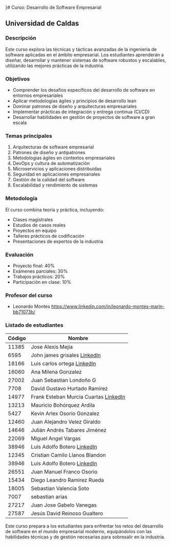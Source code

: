 }# Curso: Desarrollo de Software Empresarial

## Universidad de Caldas

### Descripción

Este curso explora las técnicas y tácticas avanzadas de la ingeniería de software aplicadas en el ámbito empresarial. Los estudiantes aprenderán a diseñar, desarrollar y mantener sistemas de software robustos y escalables, utilizando las mejores prácticas de la industria.

### Objetivos

- Comprender los desafíos específicos del desarrollo de software en entornos empresariales
- Aplicar metodologías ágiles y principios de desarrollo lean
- Dominar patrones de diseño y arquitecturas empresariales
- Implementar prácticas de integración y entrega continua (CI/CD)
- Desarrollar habilidades en gestión de proyectos de software a gran escala

### Temas principales

1. Arquitecturas de software empresarial
2. Patrones de diseño y antipatrones
3. Metodologías ágiles en contextos empresariales
4. DevOps y cultura de automatización
5. Microservicios y aplicaciones distribuidas
6. Seguridad en aplicaciones empresariales
7. Gestión de la calidad del software
8. Escalabilidad y rendimiento de sistemas

### Metodología

El curso combina teoría y práctica, incluyendo:

- Clases magistrales
- Estudios de casos reales
- Proyectos en equipo
- Talleres prácticos de codificación
- Presentaciones de expertos de la industria

### Evaluación

- Proyecto final: 40%
- Exámenes parciales: 30%
- Trabajos prácticos: 20%
- Participación en clase: 10%


### Profesor del curso
- Leonardo Montes https://www.linkedin.com/in/leonardo-montes-marin-bb71073b/

### Listado de estudiantes

| Código | Nombre |
|--------|--------|
| 11385  | Jose Alexis Mejia |
| 6595   | John james grisales [LinkedIn](https://www.linkedin.com/in/james-grisales-410129230/) |
| 18166  | Luis carlos ortega [LinkedIn](https://www.linkedin.com/in/luis-carlos-ortega-0105a241) |
| 16060  | Ana Milena Gonzalez |
| 27002  | Juan Sebastian Londoño G |
| 7708   | David Gustavo Hurtado Ramírez |
| 14977  | Frank Esteban Murcia Cuartas [LinkedIn](https://www.linkedin.com/in/frank-murcia-71b5a1242/) |
| 13213  | Mauricio Bohórquez Ardila |
| 5427   | Kevin Arlex Osorio Gonzalez |
| 12460  | Juan Alejandro Velez Giraldo |
| 14646  | Julián Andrés Tabares Jiménez |
| 22069  | Miguel Angel Vargas |
| 38946  | Luis Adolfo Botero [LinkedIn](https://www.linkedin.com/in/luis-adolfo-botero-lópez-25912967) |
| 12345  | Cristian Camilo Llanos Blandon |
| 38946  | Luis Adolfo Botero [LinkedIn](https://www.linkedin.com/in/luis-adolfo-botero-lópez-25912967) |
| 26551  | Juan Manuel Franco Osorio |
| 15434  | Diego Leandro Ramirez Rueda |
| 18005  | Sebastian Valencia Soto | [LinkedIn](https://www.linkedin.com/in/sebastian-valenciasoto/) |
| 7007   | sebastian arias |
| 27217  | Juan Jose Gabelo Vanegas | 
| 27587  | Jesús David Reinoso Gualtero |

Este curso prepara a los estudiantes para enfrentar los retos del desarrollo de software en el mundo empresarial moderno, equipándolos con las habilidades técnicas y de gestión necesarias para sobresalir en la industria.
